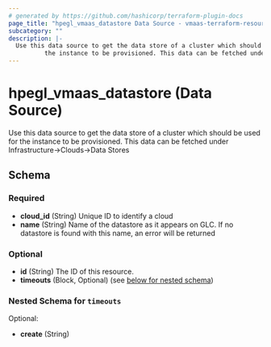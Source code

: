 ```yaml
---
# generated by https://github.com/hashicorp/terraform-plugin-docs
page_title: "hpegl_vmaas_datastore Data Source - vmaas-terraform-resources"
subcategory: ""
description: |-
  Use this data source to get the data store of a cluster which should be used for
          the instance to be provisioned. This data can be fetched under Infrastructure->Clouds->Data Stores
---
```


# hpegl_vmaas_datastore (Data Source)

Use this data source to get the data store of a cluster which should be used for
		the instance to be provisioned. This data can be fetched under Infrastructure->Clouds->Data Stores



<!-- schema generated by tfplugindocs -->
## Schema

### Required

- **cloud_id** (String) Unique ID to identify a cloud
- **name** (String) Name of the datastore as it appears on GLC. If no datastore is found with this name, an error will be returned

### Optional

- **id** (String) The ID of this resource.
- **timeouts** (Block, Optional) (see [below for nested schema](#nestedblock--timeouts))

<a id="nestedblock--timeouts"></a>
### Nested Schema for `timeouts`

Optional:

- **create** (String)


